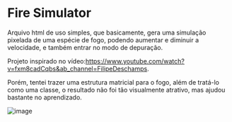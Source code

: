 # Fire Simulator
 Arquivo html de uso simples, que basicamente, gera uma simulação pixelada de uma espécie de fogo, podendo aumentar e diminuir a velocidade, e também entrar no modo de depuração.
 
 Projeto inspirado no vídeo:https://www.youtube.com/watch?v=fxm8cadCqbs&ab_channel=FilipeDeschamps.
 
 Porém, tentei trazer uma estrutura matricial para o fogo, além de tratá-lo como uma classe, o resultado não foi tão visualmente atrativo, mas ajudou bastante no aprendizado.

![image](https://user-images.githubusercontent.com/77257498/134234525-fa84386a-132e-4bde-9b87-e3526cfc94dd.png)

